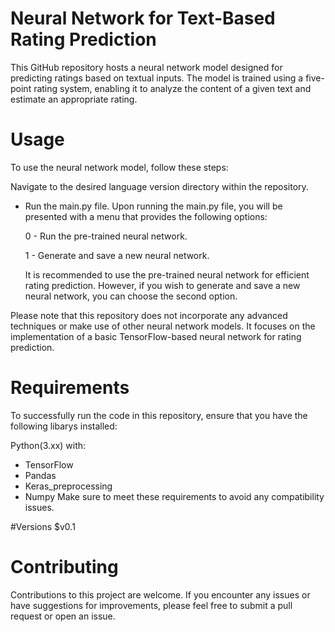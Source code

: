 # Neural Network for Text-Based Rating Prediction
This GitHub repository hosts a neural network model designed for predicting ratings based on textual inputs. The model is trained using a five-point rating system, enabling it to analyze the content of a given text and estimate an appropriate rating.

# Usage
To use the neural network model, follow these steps:

Navigate to the desired language version directory within the repository.
- Run the main.py file.
  Upon running the main.py file, you will be presented with a menu that provides the following options:

  0 - Run the pre-trained neural network.
  
  1 - Generate and save a new neural network.
  
  It is recommended to use the pre-trained neural network for efficient rating prediction. However, if you wish to generate and save a new neural network, you can choose   the second option.

Please note that this repository does not incorporate any advanced techniques or make use of other neural network models. It focuses on the implementation of a basic TensorFlow-based neural network for rating prediction.

# Requirements
To successfully run the code in this repository, ensure that you have the following libarys installed:

Python(3.xx) with:
- TensorFlow
- Pandas
- Keras_preprocessing
- Numpy
Make sure to meet these requirements to avoid any compatibility issues.

#Versions
$v0.1

# Contributing
Contributions to this project are welcome. If you encounter any issues or have suggestions for improvements, please feel free to submit a pull request or open an issue.
